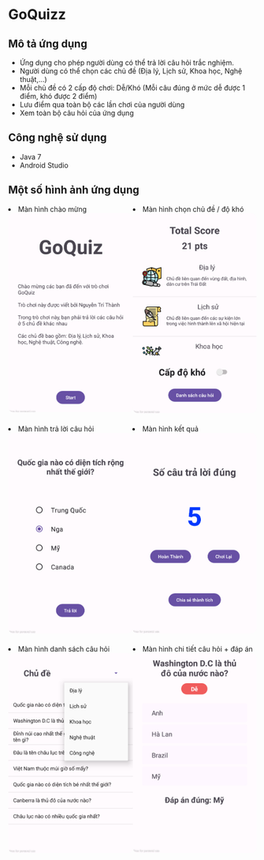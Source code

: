 # GoQuizz

## Mô tả ứng dụng

- Ứng dụng cho phép người dùng có thể trả lời câu hỏi trắc nghiệm.
- Người dùng có thể chọn các chủ đề (Địa lý, Lịch sử, Khoa học, Nghệ thuật,...)
- Mỗi chủ đề có 2 cấp độ chơi: Dễ/Khó (Mỗi câu đúng ở mức dễ được 1 điểm, khó được 2 điểm)
- Lưu điểm qua toàn bộ các lần chơi của người dùng
- Xem toàn bộ câu hỏi của ứng dụng

## Công nghệ sử dụng

- Java 7
- Android Studio

## Một số hình ảnh ứng dụng

<div class="image d-flex" style="display: flex; flex-wrap: nowrap">
  <div>
  <li>Màn hình chào mừng</li>
    <img src="./image/image2.png" width="100%" style='border-radius: 10px; margin-bottom: 20px;'/>
  </div>
  
  <div>
  <li>Màn hình chọn chủ đề / độ khó</li>
    <img src="./image/image4.png" width="100%" style='border-radius: 10px; margin-bottom: 20px;'/>
  </div>
</div>

<div class="image d-flex" style="display: flex">
  <div>
  <li>Màn hình trả lời câu hỏi</li>
    <img src="./image/image6.png" width="100%" style='border-radius: 10px; margin-bottom: 20px;'/>
  </div>
  
  <div>
  <li>Màn hình kết quả</li>
    <img src="./image/image8.png" width="100%" style='border-radius: 10px; margin-bottom: 20px;'/>
  </div>
</div>

<div class="image d-flex" style="display: flex">
  <div>
  <li>Màn hình danh sách câu hỏi</li>
    <img src="./image/image10.png" width="100%" style='border-radius: 10px; margin-bottom: 20px;'/>
  </div>
  
  <div>
  <li>Màn hình chi tiết câu hỏi + đáp án</li>
    <img src="./image/image12.png" width="100%" style='border-radius: 10px; margin-bottom: 20px;'/>
  </div>
</div>
